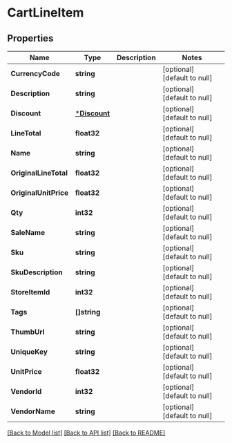 # CartLineItem

## Properties
Name | Type | Description | Notes
------------ | ------------- | ------------- | -------------
**CurrencyCode** | **string** |  | [optional] [default to null]
**Description** | **string** |  | [optional] [default to null]
**Discount** | [***Discount**](Discount.md) |  | [optional] [default to null]
**LineTotal** | **float32** |  | [optional] [default to null]
**Name** | **string** |  | [optional] [default to null]
**OriginalLineTotal** | **float32** |  | [optional] [default to null]
**OriginalUnitPrice** | **float32** |  | [optional] [default to null]
**Qty** | **int32** |  | [optional] [default to null]
**SaleName** | **string** |  | [optional] [default to null]
**Sku** | **string** |  | [optional] [default to null]
**SkuDescription** | **string** |  | [optional] [default to null]
**StoreItemId** | **int32** |  | [optional] [default to null]
**Tags** | **[]string** |  | [optional] [default to null]
**ThumbUrl** | **string** |  | [optional] [default to null]
**UniqueKey** | **string** |  | [optional] [default to null]
**UnitPrice** | **float32** |  | [optional] [default to null]
**VendorId** | **int32** |  | [optional] [default to null]
**VendorName** | **string** |  | [optional] [default to null]

[[Back to Model list]](../README.md#documentation-for-models) [[Back to API list]](../README.md#documentation-for-api-endpoints) [[Back to README]](../README.md)


